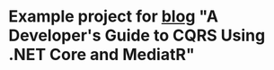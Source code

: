 # Example project for [blog](https://www.rubicon-world.com/blog/2020/06/a-developers-guide-to-cqrs-using-net-core-and-mediatr/) "A Developer's Guide to CQRS Using .NET Core and MediatR"